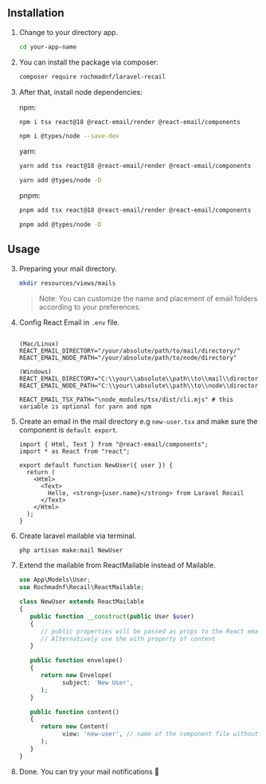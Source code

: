 ## Installation

1. Change to your directory app.
   ```bash
   cd your-app-name
   ```
2. You can install the package via composer:

   ```bash
   composer require rochmadnf/laravel-recail
   ```

3. After that, install node dependencies:

   npm:

   ```bash
   npm i tsx react@18 @react-email/render @react-email/components
   ```

   ```bash
   npm i @types/node --save-dev
   ```

   yarn:

   ```bash
   yarn add tsx react@18 @react-email/render @react-email/components
   ```

   ```bash
   yarn add @types/node -D
   ```

   pnpm:

   ```bash
   pnpm add tsx react@18 @react-email/render @react-email/components
   ```

   ```bash
   pnpm add @types/node -D
   ```

## Usage

3. Preparing your mail directory.

   ```bash
   mkdir resources/views/mails
   ```

   > Note: You can customize the name and placement of email folders according to your preferences.

4. Config React Email in `.env` file.

   ```env

   (Mac/Linux)
   REACT_EMAIL_DIRECTORY="/your/absolute/path/to/mail/directory/"
   REACT_EMAIL_NODE_PATH="/your/absolute/path/to/node/directory"

   (Windows)
   REACT_EMAIL_DIRECTORY="C:\\your\\absolute\\path\\to\\mail\\directory\\"
   REACT_EMAIL_NODE_PATH="C:\\your\\absolute\\path\\to\\node\\directory"

   REACT_EMAIL_TSX_PATH="\node_modules/tsx/dist/cli.mjs" # this variable is optional for yarn and npm
   ```

5. Create an email in the mail directory e.g `new-user.tsx` and make sure the component is `default export`.

   ```tsx
   import { Html, Text } from "@react-email/components";
   import * as React from "react";

   export default function NewUser({ user }) {
     return (
       <Html>
         <Text>
           Hello, <strong>{user.name}</strong> from Laravel Recail
         </Text>
       </Html>
     );
   }
   ```

6. Create laravel mailable via terminal.
   ```bash
   php artisan make:mail NewUser
   ```
7. Extend the mailable from ReactMailable instead of Mailable.

   ```php
   use App\Models\User;
   use Rochmadnf\Recail\ReactMailable;

   class NewUser extends ReactMailable
   {
      public function __construct(public User $user)
      {
         // public properties will be passed as props to the React email component
         // Alternatively use the with property of content
      }

      public function envelope()
      {
         return new Envelope(
               subject: 'New User',
         );
      }

      public function content()
      {
         return new Content(
               view: 'new-user', // name of the component file without extension
         );
      }
   }
   ```

8. Done. You can try your mail notifications 🎉
